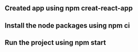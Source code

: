 ## Created app using npm creat-react-app

## Install the node packages using npm ci

## Run the project using npm start